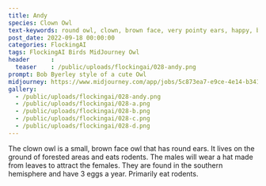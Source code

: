 ```yaml
---
title: Andy
species: Clown Owl
text-keywords: round owl, clown, brown face, very pointy ears, happy, bouncy, the males will wear a hat made of leaves, eats rodents, medium size, has 3 eggs a year, Mostly found on the ground of forested areas,
post_date: 2022-09-18 00:00:00
categories: FlockingAI
tags: FlockingAI Birds MidJourney Owl
header      :
  teaser    : /public/uploads/flockingai/028-andy.png
prompt: Bob Byerley style of a cute Owl
midjourney: https://www.midjourney.com/app/jobs/5c873ea7-e9ce-4e14-b341-933f5f25f053
gallery: 
  - /public/uploads/flockingai/028-andy.png
  - /public/uploads/flockingai/028-a.png
  - /public/uploads/flockingai/028-b.png
  - /public/uploads/flockingai/028-c.png
  - /public/uploads/flockingai/028-d.png
---
```


The clown owl is a small, brown face owl that has round ears. It lives on the ground of forested areas and eats rodents. The males will wear a hat made from leaves to attract the females. They are found in the southern hemisphere and have 3 eggs a year. Primarily eat rodents.
